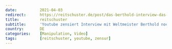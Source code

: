 ```yaml
---
date:          2021-04-03
redirect:      https://reitschuster.de/post/das-berthold-interview-das-youtube-nach-wenigen-minuten-sperrte/
title:         reitschuster
subtitle:      'Youtube zensiert Interview mit Weltmeister Berthold noch vor Ausstrahlung'
country:       DE
categories:    [Manipulation, Video]
tags:          [reitschuster, youtube, zensur]
---
```

